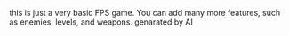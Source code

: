 this is just a very basic FPS game. You can add many more features, such as enemies, levels, and weapons. genarated by AI
